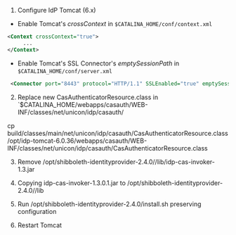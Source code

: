 
1. Configure IdP Tomcat (6.x)


* Enable Tomcat's *crossContext* in `$CATALINA_HOME/conf/context.xml`

```xml
<Context crossContext="true">
     ...
</Context>
```

* Enable Tomcat's SSL Connector's *emptySessionPath* in `$CATALINA_HOME/conf/server.xml`

```xml
 <Connector port="8443" protocol="HTTP/1.1" SSLEnabled="true" emptySessionPath="true" .../>
```

2. Replace new CasAuthenticatorResource.class in `$CATALINA_HOME/webapps/casauth/WEB-INF/classes/net/unicon/idp/casauth/

cp build/classes/main/net/unicon/idp/casauth/CasAuthenticatorResource.class /opt/idp-tomcat-6.0.36/webapps/casauth/WEB-INF/classes/net/unicon/idp/casauth/CasAuthenticatorResource.class


3. Remove /opt/shibboleth-identityprovider-2.4.0//lib/idp-cas-invoker-1.3.jar

4. Copying idp-cas-invoker-1.3.0.1.jar to  /opt/shibboleth-identityprovider-2.4.0//lib

5. Run  /opt/shibboleth-identityprovider-2.4.0/install.sh preserving configuration

6. Restart Tomcat